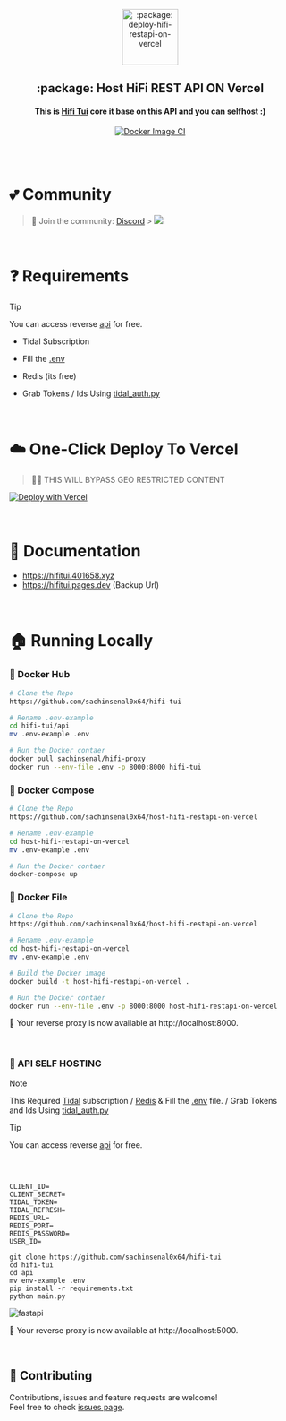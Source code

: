 <p align="center">
 <img width="100px" src="https://sachinsenal0x64.github.io/picx-images-hosting/favicon512x512-vercel-typescript-express-api.58o5ubszquf4.webp" align="center" alt=":package: deploy-hifi-restapi-on-vercel" />
 <h2 align="center">:package: Host HiFi REST API ON Vercel</h2>
</p>

<div align="center">
 
   #### This is [Hifi Tui](https://github.com/sachinsenal0x64/hifi-tui) core it base on this API and you can selfhost :)
 
   [![Docker Image CI](https://github.com/sachinsenal0x64/host-hifi-restapi-on-vercel/actions/workflows/docker-image.yml/badge.svg)](https://github.com/sachinsenal0x64/host-hifi-restapi-on-vercel/actions/workflows/docker-image.yml)
 
 </div>

<br><br>

# :two_hearts: Community

> :beers: Join the community: <a href="https://discord.gg/EbfftZ5Dd4">Discord</a> > [![](https://cdn.statically.io/gh/sachinsenal0x64/picx-images-hosting@master/discord.72y8nlaw5mdc.webp)](https://discord.gg/EbfftZ5Dd4)

<br>

# ❓ Requirements

> [!TIP]
> You can access reverse [api](https://github.com/sachinsenal0x64/Hifi-Tui?tab=readme-ov-file#-tidal-reverse-api--status) for free.

- Tidal Subscription

- Fill the [.env](https://github.com/sachinsenal0x64/host-hifi-restapi-on-vercel/blob/main/.env-example)

- Redis (its free)

- Grab Tokens / Ids Using [tidal_auth.py](https://github.com/sachinsenal0x64/hifi-tui/blob/main/tidal_auth/)

<br>

# ☁️ One-Click Deploy To Vercel

> ⛓️‍💥 THIS WILL BYPASS GEO RESTRICTED CONTENT

[![Deploy with Vercel](https://vercel.com/button)](https://vercel.com/new/clone?repository-url=https%3A%2F%2Fgithub.com%2Fsachinsenal0x64%2Fhost-hifi-restapi-on-vercel%2Ftree%2Fmain%2Fpython%2FHifiAPI&demo-title=HifiAPI%20%2B%20Vercel&demo-description=Use%20HifiAPI%202%20on%20Vercel%20with%20Serverless%20Functions%20using%20the%20Python%20Runtime.&demo-url=https%3A%2F%2FHifiAPI.vercel.app%2F&demo-image=https://sachinsenal0x64.github.io/picx-images-hosting/cover.5gnodmhum874.webp)

<br>

# 📄 Documentation

- https://hifitui.401658.xyz
- https://hifitui.pages.dev (Backup Url)

<br>

# 🏠 Running Locally

### 🐳 Docker Hub

```bash
# Clone the Repo
https://github.com/sachinsenal0x64/hifi-tui

# Rename .env-example
cd hifi-tui/api
mv .env-example .env

# Run the Docker contaer
docker pull sachinsenal/hifi-proxy
docker run --env-file .env -p 8000:8000 hifi-tui

```

### 🐳 Docker Compose

```bash
# Clone the Repo
https://github.com/sachinsenal0x64/host-hifi-restapi-on-vercel

# Rename .env-example
cd host-hifi-restapi-on-vercel
mv .env-example .env

# Run the Docker contaer
docker-compose up
```

### 🐳 Docker File

```bash
# Clone the Repo
https://github.com/sachinsenal0x64/host-hifi-restapi-on-vercel

# Rename .env-example
cd host-hifi-restapi-on-vercel
mv .env-example .env

# Build the Docker image
docker build -t host-hifi-restapi-on-vercel .

# Run the Docker contaer
docker run --env-file .env -p 8000:8000 host-hifi-restapi-on-vercel

```

🎉 Your reverse proxy is now available at http://localhost:8000.

<br>

### 🦄 API SELF HOSTING

> [!NOTE]
> This Required [Tidal](https://tidal.com) subscription / [Redis](https://github.com/redis/redis) & Fill the [.env](https://github.com/sachinsenal0x64/Hifi-Tui/blob/main/api/.env-example) file. / Grab Tokens and Ids Using
> [tidal_auth.py](https://github.com/sachinsenal0x64/hifi-tui/tree/main/tidal_auth)

> [!TIP]
> You can access reverse [api](https://github.com/sachinsenal0x64/Hifi-Tui?tab=readme-ov-file#-tidal-reverse-api--status) for free.

<br>

```env

CLIENT_ID=
CLIENT_SECRET=
TIDAL_TOKEN=
TIDAL_REFRESH=
REDIS_URL=
REDIS_PORT=
REDIS_PASSWORD=
USER_ID=

```

```console
git clone https://github.com/sachinsenal0x64/hifi-tui
cd hifi-tui
cd api
mv env-example .env
pip install -r requirements.txt
python main.py

```

![fastapi](https://sachinsenal0x64.github.io/picx-images-hosting/300191675-4330ea31-3f15-45b0-962c-ca5a85041f02.5tz3jj54f2ps.webp)

🎉 Your reverse proxy is now available at http://localhost:5000.

<br>

## 🤝 Contributing

Contributions, issues and feature requests are welcome!<br />Feel free to check [issues page](https://github.com/sachinsenal0x64/host-hifi-restapi-on-vercel/issues).

